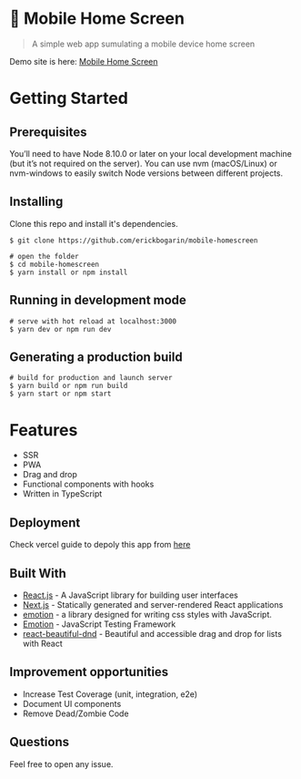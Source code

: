 # :iphone: Mobile Home Screen
> A simple web app sumulating a mobile device home screen

Demo site is here: [Mobile Home Screen](https://ios-homescreen-ml96cpahg.now.sh/)

# Getting Started

## Prerequisites

You’ll need to have Node 8.10.0 or later on your local development machine (but it’s not required on the server). You can use nvm (macOS/Linux) or nvm-windows to easily switch Node versions between different projects.

## Installing

Clone this repo and install it's dependencies.

```
$ git clone https://github.com/erickbogarin/mobile-homescreen

# open the folder
$ cd mobile-homescreen
$ yarn install or npm install
```

## Running in development mode

```
# serve with hot reload at localhost:3000
$ yarn dev or npm run dev
```

## Generating a production build

```
# build for production and launch server
$ yarn build or npm run build
$ yarn start or npm start
```

# Features
- SSR
- PWA
- Drag and drop
- Functional components with hooks
- Written in TypeScript

## Deployment

Check vercel guide to depoly this app from [here](https://nextjs.org/learn/basics/deploying-nextjs-app)

## Built With
- [React.js](https://reactjs.org/) - A JavaScript library for building user interfaces
- [Next.js](https://nextjs.org/) - Statically generated and server-rendered React applications
- [emotion](https://sass-lang.com/) - a library designed for writing css styles with JavaScript.
- [Emotion](https://emotion.sh/) - JavaScript Testing Framework
- [react-beautiful-dnd](https://github.com/atlassian/react-beautiful-dnd) - Beautiful and accessible drag and drop for lists with React

## Improvement opportunities

- Increase Test Coverage (unit, integration, e2e)
- Document UI components
- Remove Dead/Zombie Code

## Questions

Feel free to open any issue.
